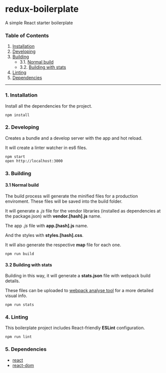 redux-boilerplate
=====================

A simple React starter boilerplate

### Table of Contents
1. [Installation](#installation)
2. [Developing](#start)
3. [Building](#building)
   * 3.1. [Normal build](#build)
   * 3.2. [Building with stats](#stats)
4. [Linting](#lint)
5. [Dependencies](#dependencies)

---

<div id="installation"></div>

### 1. Installation
Install all the dependencies for the project.

```
npm install
```


<div id="start"></div>

### 2. Developing
Creates a bundle and a develop server with the app and hot reload.

It will create a linter watcher in es6 files.

```
npm start
open http://localhost:3000
```


<div id="building"></div>

### 3. Building

<div id="build"></div>

#### 3.1 Normal build
The build process will generate the minified files for a production enviroment. 
These files will be saved into the build folder.

It will generate a *.js* file for the vendor libraries (installed as dependencies at the package.json) 
with **vendor.[hash].js** name.

The app *.js* file with **app.[hash].js** name.

And the styles with **styles.[hash].css**.

It will also generate the respective **map** file for each one.
```
npm run build
```

<div id="stats"></div>

#### 3.2 Building with stats
Building in this way, it will generate a **stats.json** file with webpack build details.

These files can be uploaded to [webpack analyse tool](http://webpack.github.io/analyse/) 
for a more detailed visual info.
```
npm run stats
```


<div id="lint"></div>

### 4. Linting

This boilerplate project includes React-friendly **ESLint** configuration.

```
npm run lint
```



<div id="dependencies"></div>

### 5. Dependencies

* [react](https://www.npmjs.com/package/react)
* [react-dom](https://www.npmjs.com/package/react-dom)
